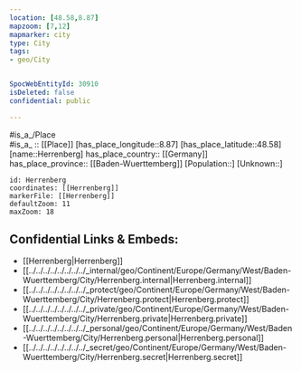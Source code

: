 ```yaml
---
location: [48.58,8.87] 
mapzoom: [7,12] 
mapmarker: city 
type: City
tags:
- geo/City


SpocWebEntityId: 30910
isDeleted: false
confidential: public

---
```

#is_a_/Place  
#is_a_ :: [[Place]] 
[has_place_longitude::8.87] 
[has_place_latitude::48.58] 
[name::Herrenberg] 
has_place_country:: [[Germany]]  
has_place_province:: [[Baden-Wuerttemberg]] 
[Population::] 
[Unknown::] 


```leaflet
id: Herrenberg
coordinates: [[Herrenberg]] 
markerFile: [[Herrenberg]] 
defaultZoom: 11 
maxZoom: 18
```


## Confidential Links & Embeds: 
- [[Herrenberg|Herrenberg]]  
- [[../../../../../../../../_internal/geo/Continent/Europe/Germany/West/Baden-Wuerttemberg/City/Herrenberg.internal|Herrenberg.internal]] 
- [[../../../../../../../../_protect/geo/Continent/Europe/Germany/West/Baden-Wuerttemberg/City/Herrenberg.protect|Herrenberg.protect]] 
- [[../../../../../../../../_private/geo/Continent/Europe/Germany/West/Baden-Wuerttemberg/City/Herrenberg.private|Herrenberg.private]] 
- [[../../../../../../../../_personal/geo/Continent/Europe/Germany/West/Baden-Wuerttemberg/City/Herrenberg.personal|Herrenberg.personal]] 
- [[../../../../../../../../_secret/geo/Continent/Europe/Germany/West/Baden-Wuerttemberg/City/Herrenberg.secret|Herrenberg.secret]] 
